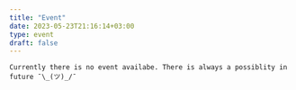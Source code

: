 ```yaml
---
title: "Event"
date: 2023-05-23T21:16:14+03:00
type: event
draft: false
---
```


`Currently there is no event availabe. There is always a possiblity in future ¯\_(ツ)_/¯`